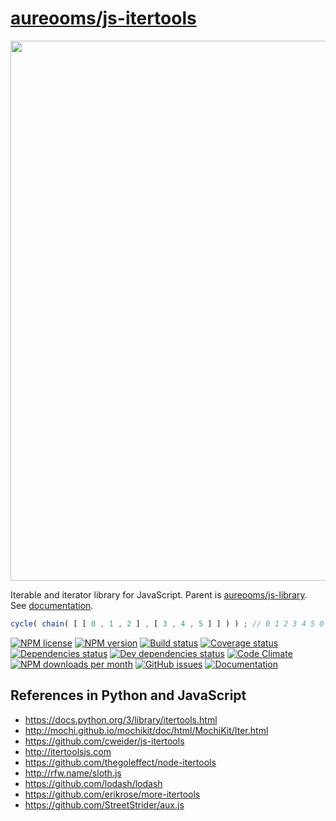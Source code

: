 # [aureooms/js-itertools](https://aureooms.github.io/js-itertools)

<img src="http://www.explainxkcd.com//wiki/images/f/fd/python.png" width="864">

Iterable and iterator library for JavaScript.
Parent is [aureooms/js-library](https://github.com/aureooms/js-library).
See [documentation](https://aureooms.github.io/js-itertools/index.html).

```js
cycle( chain( [ [ 0 , 1 , 2 ] , [ 3 , 4 , 5 ] ] ) ) ; // 0 1 2 3 4 5 0 1 ...
```

[![NPM license](http://img.shields.io/npm/l/aureooms-js-itertools.svg?style=flat)](https://raw.githubusercontent.com/aureooms/js-itertools/master/LICENSE)
[![NPM version](http://img.shields.io/npm/v/aureooms-js-itertools.svg?style=flat)](https://www.npmjs.org/package/aureooms-js-itertools)
[![Build status](http://img.shields.io/travis/aureooms/js-itertools.svg?style=flat)](https://travis-ci.org/aureooms/js-itertools)
[![Coverage status](http://img.shields.io/coveralls/aureooms/js-itertools.svg?style=flat)](https://coveralls.io/r/aureooms/js-itertools)
[![Dependencies status](http://img.shields.io/david/aureooms/js-itertools.svg?style=flat)](https://david-dm.org/aureooms/js-itertools#info=dependencies)
[![Dev dependencies status](http://img.shields.io/david/dev/aureooms/js-itertools.svg?style=flat)](https://david-dm.org/aureooms/js-itertools#info=devDependencies)
[![Code Climate](http://img.shields.io/codeclimate/github/aureooms/js-itertools.svg?style=flat)](https://codeclimate.com/github/aureooms/js-itertools)
[![NPM downloads per month](http://img.shields.io/npm/dm/aureooms-js-itertools.svg?style=flat)](https://www.npmjs.org/package/aureooms-js-itertools)
[![GitHub issues](http://img.shields.io/github/issues/aureooms/js-itertools.svg?style=flat)](https://github.com/aureooms/js-itertools/issues)
[![Documentation](https://aureooms.github.io/js-itertools/badge.svg)](https://aureooms.github.io/js-itertools/source.html)

## References in Python and JavaScript

  - https://docs.python.org/3/library/itertools.html
  - http://mochi.github.io/mochikit/doc/html/MochiKit/Iter.html
  - https://github.com/cweider/js-itertools
  - http://itertoolsjs.com
  - https://github.com/thegoleffect/node-itertools
  - http://rfw.name/sloth.js
  - https://github.com/lodash/lodash
  - https://github.com/erikrose/more-itertools
  - https://github.com/StreetStrider/aux.js

